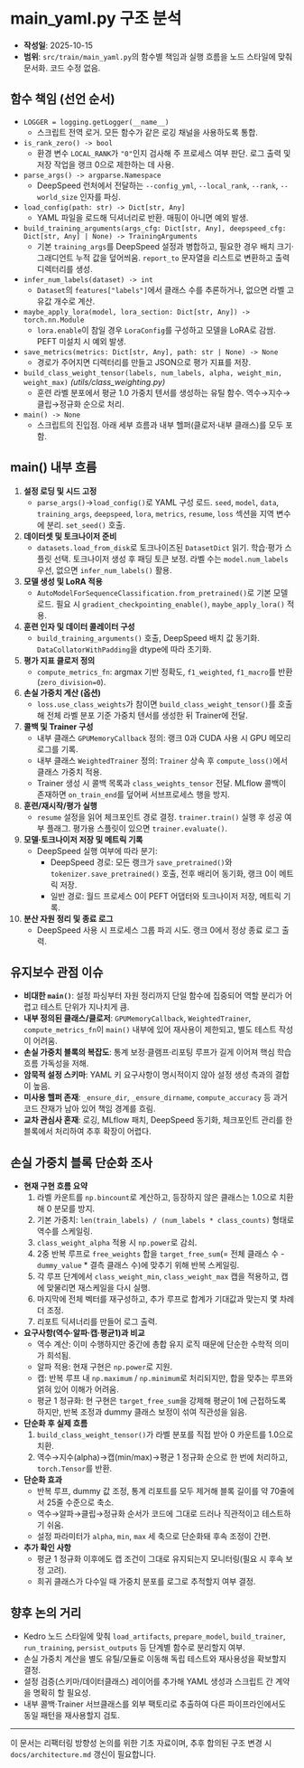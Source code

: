 # main_yaml.py 구조 분석

- **작성일**: 2025-10-15
- **범위**: `src/train/main_yaml.py`의 함수별 책임과 실행 흐름을 노드 스타일에 맞춰 문서화. 코드 수정 없음.

## 함수 책임 (선언 순서)
- `LOGGER = logging.getLogger(__name__)`  
  - 스크립트 전역 로거. 모든 함수가 같은 로깅 채널을 사용하도록 통합.
- `is_rank_zero() -> bool`  
  - 환경 변수 `LOCAL_RANK`가 `"0"`인지 검사해 주 프로세스 여부 판단. 로그 출력 및 저장 작업을 랭크 0으로 제한하는 데 사용.
- `parse_args() -> argparse.Namespace`  
  - DeepSpeed 런처에서 전달하는 `--config_yml`, `--local_rank`, `--rank`, `--world_size` 인자를 파싱.
- `load_config(path: str) -> Dict[str, Any]`  
  - YAML 파일을 로드해 딕셔너리로 반환. 매핑이 아니면 예외 발생.
- `build_training_arguments(args_cfg: Dict[str, Any], deepspeed_cfg: Dict[str, Any] | None) -> TrainingArguments`  
  - 기본 `training_args`를 DeepSpeed 설정과 병합하고, 필요한 경우 배치 크기·그래디언트 누적 값을 덮어씌움. `report_to` 문자열을 리스트로 변환하고 출력 디렉터리를 생성.
- `infer_num_labels(dataset) -> int`  
  - `Dataset`의 `features["labels"]`에서 클래스 수를 추론하거나, 없으면 라벨 고유값 개수로 계산.
- `maybe_apply_lora(model, lora_section: Dict[str, Any]) -> torch.nn.Module`  
  - `lora.enable`이 참일 경우 `LoraConfig`를 구성하고 모델을 LoRA로 감쌈. PEFT 미설치 시 예외 발생.
- `save_metrics(metrics: Dict[str, Any], path: str | None) -> None`  
  - 경로가 주어지면 디렉터리를 만들고 JSON으로 평가 지표를 저장.
- `build_class_weight_tensor(labels, num_labels, alpha, weight_min, weight_max)` *(utils/class_weighting.py)*  
  - 훈련 라벨 분포에서 평균 1.0 가중치 텐서를 생성하는 유틸 함수. 역수→지수→클립→정규화 순으로 처리.
- `main() -> None`  
  - 스크립트의 진입점. 아래 세부 흐름과 내부 헬퍼(클로저·내부 클래스)를 모두 포함.

## main() 내부 흐름
1. **설정 로딩 및 시드 고정**  
   - `parse_args()`→`load_config()`로 YAML 구성 로드. `seed`, `model`, `data`, `training_args`, `deepspeed`, `lora`, `metrics`, `resume`, `loss` 섹션을 지역 변수에 분리. `set_seed()` 호출.
2. **데이터셋 및 토크나이저 준비**  
   - `datasets.load_from_disk`로 토크나이즈된 `DatasetDict` 읽기. 학습·평가 스플릿 선택. 토크나이저 생성 후 패딩 토큰 보정. 라벨 수는 `model.num_labels` 우선, 없으면 `infer_num_labels()` 활용.
3. **모델 생성 및 LoRA 적용**  
   - `AutoModelForSequenceClassification.from_pretrained()`로 기본 모델 로드. 필요 시 `gradient_checkpointing_enable()`, `maybe_apply_lora()` 적용.
4. **훈련 인자 및 데이터 콜레이터 구성**  
   - `build_training_arguments()` 호출, DeepSpeed 배치 값 동기화. `DataCollatorWithPadding`을 dtype에 따라 초기화.
5. **평가 지표 클로저 정의**  
   - `compute_metrics_fn`: argmax 기반 정확도, `f1_weighted`, `f1_macro`를 반환 (`zero_division=0`).
6. **손실 가중치 계산 (옵션)**  
   - `loss.use_class_weights`가 참이면 `build_class_weight_tensor()`를 호출해 전체 라벨 분포 기준 가중치 텐서를 생성한 뒤 Trainer에 전달.
7. **콜백 및 Trainer 구성**  
   - 내부 클래스 `GPUMemoryCallback` 정의: 랭크 0과 CUDA 사용 시 GPU 메모리 로그를 기록.  
   - 내부 클래스 `WeightedTrainer` 정의: `Trainer` 상속 후 `compute_loss()`에서 클래스 가중치 적용.  
   - Trainer 생성 시 콜백 목록과 `class_weights_tensor` 전달. MLflow 콜백이 존재하면 `on_train_end`를 덮어써 서브프로세스 행을 방지.
8. **훈련/재시작/평가 실행**  
   - `resume` 설정을 읽어 체크포인트 경로 결정. `trainer.train()` 실행 후 성공 여부 플래그. 평가용 스플릿이 있으면 `trainer.evaluate()`.
9. **모델·토크나이저 저장 및 메트릭 기록**  
   - DeepSpeed 실행 여부에 따라 분기:  
     - DeepSpeed 경로: 모든 랭크가 `save_pretrained()`와 `tokenizer.save_pretrained()` 호출, 전후 배리어 동기화, 랭크 0이 메트릭 저장.  
     - 일반 경로: 월드 프로세스 0이 PEFT 어댑터와 토크나이저 저장, 메트릭 기록.
10. **분산 자원 정리 및 종료 로그**  
    - DeepSpeed 사용 시 프로세스 그룹 파괴 시도. 랭크 0에서 정상 종료 로그 출력.

## 유지보수 관점 이슈
- **비대한 `main()`**: 설정 파싱부터 자원 정리까지 단일 함수에 집중되어 역할 분리가 어렵고 테스트 단위가 지나치게 큼.
- **내부 정의된 클래스/클로저**: `GPUMemoryCallback`, `WeightedTrainer`, `compute_metrics_fn`이 `main()` 내부에 있어 재사용이 제한되고, 별도 테스트 작성이 어려움.
- **손실 가중치 블록의 복잡도**: 통계 보정·클램프·리포팅 루프가 길게 이어져 핵심 학습 흐름 가독성을 저해.
- **암묵적 설정 스키마**: YAML 키 요구사항이 명시적이지 않아 설정 생성 측과의 결합이 높음.
- **미사용 헬퍼 존재**: `_ensure_dir`, `_ensure_dirname`, `compute_accuracy` 등 과거 코드 잔재가 남아 있어 책임 경계를 흐림.
- **교차 관심사 혼재**: 로깅, MLflow 패치, DeepSpeed 동기화, 체크포인트 관리를 한 블록에서 처리하여 추후 확장이 어렵다.

## 손실 가중치 블록 단순화 조사
- **현재 구현 흐름 요약**
  1. 라벨 카운트를 `np.bincount`로 계산하고, 등장하지 않은 클래스는 1.0으로 치환해 0 분모를 방지.
  2. 기본 가중치: `len(train_labels) / (num_labels * class_counts)` 형태로 역수를 스케일링.
  3. `class_weight_alpha` 적용 시 `np.power`로 감쇠.
  4. 2중 반복 루프로 `free_weights` 합을 `target_free_sum`(= 전체 클래스 수 - `dummy_value` * 결측 클래스 수)에 맞추기 위해 반복 스케일링.
  5. 각 루프 단계에서 `class_weight_min`, `class_weight_max` 캡을 적용하고, 캡에 맞물리면 재스케일을 다시 실행.
  6. 마지막에 전체 벡터를 재구성하고, 추가 루프로 합계가 기대값과 맞는지 몇 차례 더 조정.
  7. 리포트 딕셔너리를 만들어 로그 출력.
- **요구사항(역수·알파·캡·평균1)과 비교**
  - 역수 계산: 이미 수행하지만 중간에 총합 유지 로직 때문에 단순한 수학적 의미가 희석됨.
  - 알파 적용: 현재 구현은 `np.power`로 지원.
  - 캡: 반복 루프 내 `np.maximum` / `np.minimum`로 처리되지만, 합을 맞추는 루프와 얽혀 있어 이해가 어려움.
  - 평균 1 정규화: 현 구현은 `target_free_sum`을 강제해 평균이 1에 근접하도록 하지만, 반복 조정과 dummy 클래스 보정이 섞여 직관성을 잃음.
- **단순화 후 실제 흐름**
  1. `build_class_weight_tensor()`가 라벨 분포를 직접 받아 0 카운트를 1.0으로 치환.
  2. 역수→지수(alpha)→캡(min/max)→평균 1 정규화 순으로 한 번에 처리하고, `torch.Tensor`를 반환.
- **단순화 효과**
  - 반복 루프, dummy 값 조정, 통계 리포트를 모두 제거해 블록 길이를 약 70줄에서 25줄 수준으로 축소.
  - 역수→알파→클립→정규화 순서가 코드에 그대로 드러나 직관적이고 테스트하기 쉬움.
  - 설정 파라미터가 `alpha`, `min`, `max` 세 축으로 단순화돼 후속 조정이 간편.
- **추가 확인 사항**
  - 평균 1 정규화 이후에도 캡 조건이 그대로 유지되는지 모니터링(필요 시 후속 보정 고려).
  - 희귀 클래스가 다수일 때 가중치 분포를 로그로 추적할지 여부 결정.

## 향후 논의 거리
- Kedro 노드 스타일에 맞춰 `load_artifacts`, `prepare_model`, `build_trainer`, `run_training`, `persist_outputs` 등 단계별 함수로 분리할지 여부.
- 손실 가중치 계산을 별도 유틸/모듈로 이동해 독립 테스트와 재사용성을 확보할지 결정.
- 설정 검증(스키마/데이터클래스) 레이어를 추가해 YAML 생성과 스크립트 간 계약을 명확히 할 필요성.
- 내부 콜백·Trainer 서브클래스를 외부 팩토리로 추출하여 다른 파이프라인에서도 동일 패턴을 재사용할지 검토.

---

이 문서는 리팩터링 방향성 논의를 위한 기초 자료이며, 추후 합의된 구조 변경 시 `docs/architecture.md` 갱신이 필요합니다.
